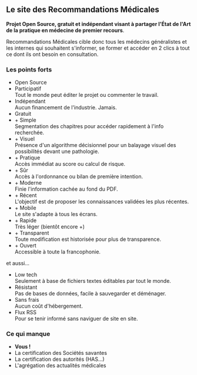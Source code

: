 ## Le site des Recommandations Médicales

**Projet Open Source, gratuit et indépendant visant à partager l'État de l'Art de la pratique en médecine de premier recours**.

Recommandations Médicales cible donc tous les médecins généralistes et les internes qui souhaitent s'informer, se former et accéder en 2 clics à tout ce dont ils ont besoin en consultation.

### Les points forts

- Open Source
- Participatif  
Tout le monde peut éditer le projet ou commenter le travail.
- Indépendant  
Aucun financement de l'industrie. Jamais.
- Gratuit
- \+ Simple  
Segmentation des chapitres pour accéder rapidement à l'info recherchée.
- \+ Visuel  
Présence d'un algorithme décisionnel pour un balayage visuel des possibilités devant une pathologie.
- \+ Pratique  
Accès immédiat au score ou calcul de risque.
- \+ Sûr  
Accès à l'ordonnance ou bilan de première intention.
- \+ Moderne  
Finie l'information cachée au fond du PDF.
- \+ Récent  
L'objectif est de proposer les connaissances validées les plus récentes.
- \+ Mobile  
Le site s'adapte à tous les écrans.
- \+ Rapide  
Très léger (bientôt encore +)
- \+ Transparent  
Toute modification est historisée pour plus de transparence.
- \+ Ouvert  
Accessible à toute la francophonie.

et aussi...

- Low tech  
Seulement à base de fichiers textes éditables par tout le monde.
- Résistant  
Pas de bases de données, facile à sauvegarder et déménager.
- Sans frais  
Aucun coût d'hébergement.
- Flux RSS  
Pour se tenir informé sans naviguer de site en site.

### Ce qui manque

- **Vous !**
- La certification des Sociétés savantes
- La certification des autorités (HAS...)
- L'agrégation des actualités médicales

